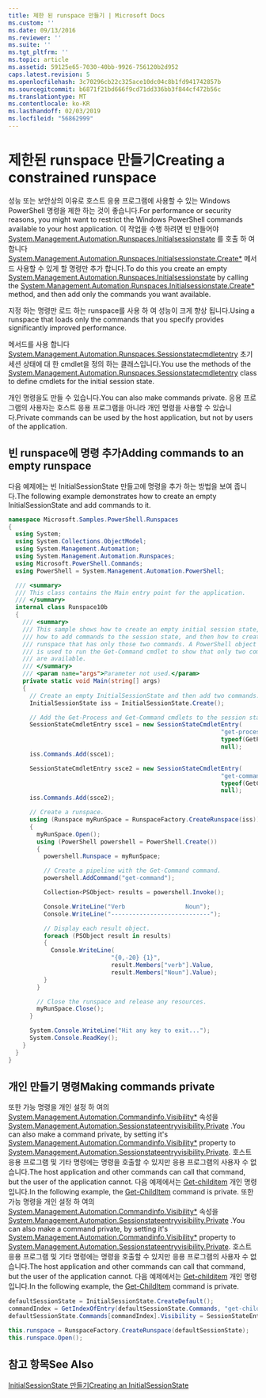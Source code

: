 ```yaml
---
title: 제한 된 runspace 만들기 | Microsoft Docs
ms.custom: ''
ms.date: 09/13/2016
ms.reviewer: ''
ms.suite: ''
ms.tgt_pltfrm: ''
ms.topic: article
ms.assetid: 59125e65-7030-40bb-9926-756120b2d952
caps.latest.revision: 5
ms.openlocfilehash: 3c70296cb22c325ace10dc04c8b1fd941742857b
ms.sourcegitcommit: b6871f21bd666f9cd71dd336bb3f844cf472b56c
ms.translationtype: MT
ms.contentlocale: ko-KR
ms.lasthandoff: 02/03/2019
ms.locfileid: "56862999"
---
```

# <a name="creating-a-constrained-runspace"></a><span data-ttu-id="d4fba-102">제한된 runspace 만들기</span><span class="sxs-lookup"><span data-stu-id="d4fba-102">Creating a constrained runspace</span></span>

<span data-ttu-id="d4fba-103">성능 또는 보안상의 이유로 호스트 응용 프로그램에 사용할 수 있는 Windows PowerShell 명령을 제한 하는 것이 좋습니다.</span><span class="sxs-lookup"><span data-stu-id="d4fba-103">For performance or security reasons, you might want to restrict the Windows PowerShell commands available to your host application.</span></span> <span data-ttu-id="d4fba-104">이 작업을 수행 하려면 빈 만들어야 [System.Management.Automation.Runspaces.Initialsessionstate](/dotnet/api/System.Management.Automation.Runspaces.InitialSessionState) 를 호출 하 여 합니다 [System.Management.Automation.Runspaces.Initialsessionstate.Create\*](/dotnet/api/System.Management.Automation.Runspaces.InitialSessionState.Create) 메서드 사용할 수 있게 할 명령만 추가 합니다.</span><span class="sxs-lookup"><span data-stu-id="d4fba-104">To do this you create an empty [System.Management.Automation.Runspaces.Initialsessionstate](/dotnet/api/System.Management.Automation.Runspaces.InitialSessionState) by calling the [System.Management.Automation.Runspaces.Initialsessionstate.Create\*](/dotnet/api/System.Management.Automation.Runspaces.InitialSessionState.Create) method, and then add only the commands you want available.</span></span>

 <span data-ttu-id="d4fba-105">지정 하는 명령만 로드 하는 runspace를 사용 하 여 성능이 크게 향상 됩니다.</span><span class="sxs-lookup"><span data-stu-id="d4fba-105">Using a runspace that loads only the commands that you specify provides significantly improved performance.</span></span>

 <span data-ttu-id="d4fba-106">메서드를 사용 합니다 [System.Management.Automation.Runspaces.Sessionstatecmdletentry](/dotnet/api/System.Management.Automation.Runspaces.SessionStateCmdletEntry) 초기 세션 상태에 대 한 cmdlet을 정의 하는 클래스입니다.</span><span class="sxs-lookup"><span data-stu-id="d4fba-106">You use the methods of the [System.Management.Automation.Runspaces.Sessionstatecmdletentry](/dotnet/api/System.Management.Automation.Runspaces.SessionStateCmdletEntry) class to define cmdlets for the initial session state.</span></span>

 <span data-ttu-id="d4fba-107">개인 명령을도 만들 수 있습니다.</span><span class="sxs-lookup"><span data-stu-id="d4fba-107">You can also make commands private.</span></span> <span data-ttu-id="d4fba-108">응용 프로그램의 사용자는 호스트 응용 프로그램을 아니라 개인 명령을 사용할 수 있습니다.</span><span class="sxs-lookup"><span data-stu-id="d4fba-108">Private commands can be used by the host application, but not by users of the application.</span></span>

## <a name="adding-commands-to-an-empty-runspace"></a><span data-ttu-id="d4fba-109">빈 runspace에 명령 추가</span><span class="sxs-lookup"><span data-stu-id="d4fba-109">Adding commands to an empty runspace</span></span>

 <span data-ttu-id="d4fba-110">다음 예제에는 빈 InitialSessionState 만들고에 명령을 추가 하는 방법을 보여 줍니다.</span><span class="sxs-lookup"><span data-stu-id="d4fba-110">The following example demonstrates how to create an empty InitialSessionState and add commands to it.</span></span>

```csharp
namespace Microsoft.Samples.PowerShell.Runspaces
{
  using System;
  using System.Collections.ObjectModel;
  using System.Management.Automation;
  using System.Management.Automation.Runspaces;
  using Microsoft.PowerShell.Commands;
  using PowerShell = System.Management.Automation.PowerShell;

  /// <summary>
  /// This class contains the Main entry point for the application.
  /// </summary>
  internal class Runspace10b
  {
    /// <summary>
    /// This sample shows how to create an empty initial session state,
    /// how to add commands to the session state, and then how to create a
    /// runspace that has only those two commands. A PowerShell object
    /// is used to run the Get-Command cmdlet to show that only two commands
    /// are available.
    /// </summary>
    /// <param name="args">Parameter not used.</param>
    private static void Main(string[] args)
    {
      // Create an empty InitialSessionState and then add two commands.
      InitialSessionState iss = InitialSessionState.Create();

      // Add the Get-Process and Get-Command cmdlets to the session state.
      SessionStateCmdletEntry ssce1 = new SessionStateCmdletEntry(
                                                            "get-process",
                                                            typeof(GetProcessCommand),
                                                            null);
      iss.Commands.Add(ssce1);

      SessionStateCmdletEntry ssce2 = new SessionStateCmdletEntry(
                                                            "get-command",
                                                            typeof(GetCommandCommand),
                                                            null);
      iss.Commands.Add(ssce2);

      // Create a runspace.
      using (Runspace myRunSpace = RunspaceFactory.CreateRunspace(iss))
      {
        myRunSpace.Open();
        using (PowerShell powershell = PowerShell.Create())
        {
          powershell.Runspace = myRunSpace;

          // Create a pipeline with the Get-Command command.
          powershell.AddCommand("get-command");

          Collection<PSObject> results = powershell.Invoke();

          Console.WriteLine("Verb                 Noun");
          Console.WriteLine("----------------------------");

          // Display each result object.
          foreach (PSObject result in results)
          {
            Console.WriteLine(
                             "{0,-20} {1}",
                             result.Members["verb"].Value,
                             result.Members["Noun"].Value);
          }
        }

        // Close the runspace and release any resources.
        myRunSpace.Close();
      }

      System.Console.WriteLine("Hit any key to exit...");
      System.Console.ReadKey();
    }
  }
}
```

## <a name="making-commands-private"></a><span data-ttu-id="d4fba-111">개인 만들기 명령</span><span class="sxs-lookup"><span data-stu-id="d4fba-111">Making commands private</span></span>

 <span data-ttu-id="d4fba-112">또한 가능 명령을 개인 설정 하 여의 [System.Management.Automation.Commandinfo.Visibility\*](/dotnet/api/System.Management.Automation.CommandInfo.Visibility) 속성을 [System.Management.Automation.Sessionstateentryvisibility.Private](/dotnet/api/System.Management.Automation.SessionStateEntryVisibility.Private) .</span><span class="sxs-lookup"><span data-stu-id="d4fba-112">You can also make a command private, by setting it's [System.Management.Automation.Commandinfo.Visibility\*](/dotnet/api/System.Management.Automation.CommandInfo.Visibility) property to [System.Management.Automation.Sessionstateentryvisibility.Private](/dotnet/api/System.Management.Automation.SessionStateEntryVisibility.Private).</span></span> <span data-ttu-id="d4fba-113">호스트 응용 프로그램 및 기타 명령에는 명령을 호출할 수 있지만 응용 프로그램의 사용자 수 없습니다.</span><span class="sxs-lookup"><span data-stu-id="d4fba-113">The host application and other commands can call that command, but the user of the application cannot.</span></span> <span data-ttu-id="d4fba-114">다음 예제에서는 [Get-childitem](/powershell/module/Microsoft.PowerShell.Management/Get-ChildItem) 개인 명령입니다.</span><span class="sxs-lookup"><span data-stu-id="d4fba-114">In the following example, the [Get-ChildItem](/powershell/module/Microsoft.PowerShell.Management/Get-ChildItem) command is private.</span></span>
<span data-ttu-id="d4fba-115">또한 가능 명령을 개인 설정 하 여의 [System.Management.Automation.Commandinfo.Visibility\*](/dotnet/api/System.Management.Automation.CommandInfo.Visibility) 속성을 [System.Management.Automation.Sessionstateentryvisibility.Private](/dotnet/api/System.Management.Automation.SessionStateEntryVisibility.Private) .</span><span class="sxs-lookup"><span data-stu-id="d4fba-115">You can also make a command private, by setting it's [System.Management.Automation.Commandinfo.Visibility\*](/dotnet/api/System.Management.Automation.CommandInfo.Visibility) property to [System.Management.Automation.Sessionstateentryvisibility.Private](/dotnet/api/System.Management.Automation.SessionStateEntryVisibility.Private).</span></span> <span data-ttu-id="d4fba-116">호스트 응용 프로그램 및 기타 명령에는 명령을 호출할 수 있지만 응용 프로그램의 사용자 수 없습니다.</span><span class="sxs-lookup"><span data-stu-id="d4fba-116">The host application and other commands can call that command, but the user of the application cannot.</span></span> <span data-ttu-id="d4fba-117">다음 예제에서는 [Get-childitem](/powershell/module/Microsoft.PowerShell.Management/Get-ChildItem) 개인 명령입니다.</span><span class="sxs-lookup"><span data-stu-id="d4fba-117">In the following example, the [Get-ChildItem](/powershell/module/Microsoft.PowerShell.Management/Get-ChildItem) command is private.</span></span>

```csharp
defaultSessionState = InitialSessionState.CreateDefault();
commandIndex = GetIndexOfEntry(defaultSessionState.Commands, "get-childitem");
defaultSessionState.Commands[commandIndex].Visibility = SessionStateEntryVisibility.Private;

this.runspace = RunspaceFactory.CreateRunspace(defaultSessionState);
this.runspace.Open();
```

## <a name="see-also"></a><span data-ttu-id="d4fba-118">참고 항목</span><span class="sxs-lookup"><span data-stu-id="d4fba-118">See Also</span></span>

 [<span data-ttu-id="d4fba-119">InitialSessionState 만들기</span><span class="sxs-lookup"><span data-stu-id="d4fba-119">Creating an InitialSessionState</span></span>](./creating-an-initialsessionstate.md)
